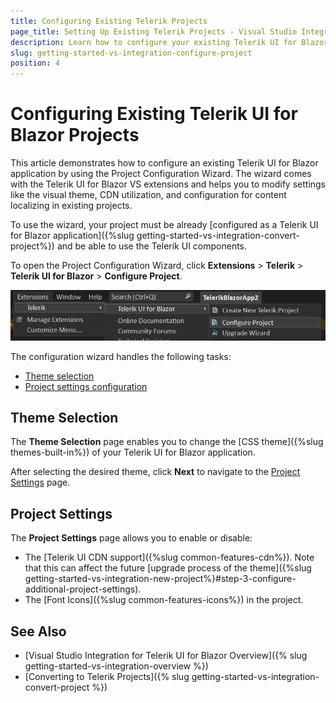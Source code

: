 ```yaml
---
title: Configuring Existing Telerik Projects
page_title: Setting Up Existing Telerik Projects - Visual Studio Integration
description: Learn how to configure your existing Telerik UI for Blazor application with a few clicks by using the Project Configuration Wizard supporting the Visual Studio (VS) extensions.
slug: getting-started-vs-integration-configure-project
position: 4
---
```


# Configuring Existing Telerik UI for Blazor Projects

This article demonstrates how to configure an existing Telerik UI for Blazor application by using the Project Configuration Wizard. The wizard comes with the Telerik UI for Blazor VS extensions and helps you to modify settings like the visual theme, CDN utilization, and configuration for content localizing in existing projects.

To use the wizard, your project must be already [configured as a Telerik UI for Blazor application]({%slug getting-started-vs-integration-convert-project%}) and be able to use the Telerik UI components.

To open the Project Configuration Wizard, click **Extensions** > **Telerik** > **Telerik UI for Blazor** > **Configure Project**.

![Telerik UI for Blazor Visual Studio 2022 Extensions menu](../vs-integration/images/configure-project-open.png)

The configuration wizard handles the following tasks:  
- [Theme selection](#theme-selection)
- [Project settings configuration](#project-settings)

## Theme Selection

The **Theme Selection** page enables you to change the [CSS theme]({%slug themes-built-in%}) of your Telerik UI for Blazor application.

After selecting the desired theme, click **Next** to navigate to the [Project Settings](#project-settings) page.

## Project Settings

The **Project Settings** page allows you to enable or disable:

* The [Telerik UI CDN support]({%slug common-features-cdn%}). Note that this can affect the future [upgrade process of the theme]({%slug getting-started-vs-integration-new-project%}#step-3-configure-additional-project-settings).
* The [Font Icons]({%slug common-features-icons%}) in the project.

## See Also

* [Visual Studio Integration for Telerik UI for Blazor Overview]({% slug getting-started-vs-integration-overview %})
* [Converting to Telerik Projects]({% slug getting-started-vs-integration-convert-project %})
